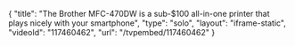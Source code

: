 {
    "title": "The Brother MFC-470DW is a sub-$100 all-in-one printer that plays nicely with your smartphone",
    "type": "solo",
    "layout": "iframe-static",
    "videoId": "117460462",
    "url": "\/tvpembed\/117460462"
}